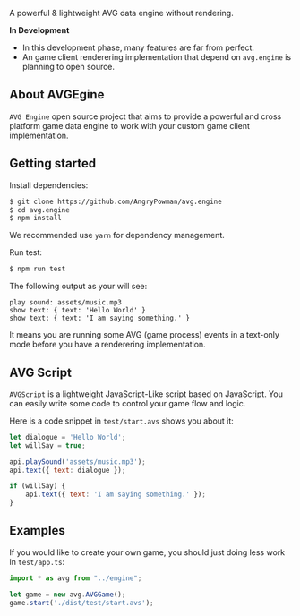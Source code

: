 A powerful & lightweight AVG data engine without rendering. 

**In Development**
- In this development phase, many features are far from perfect.
- An game client renderering implementation that depend on `avg.engine` is planning to open source.

## About AVGEgine
`AVG Engine` open source project that aims to provide a powerful and cross platform game data engine to work with your custom game client implementation.

## Getting started
Install dependencies:

``` bash
$ git clone https://github.com/AngryPowman/avg.engine
$ cd avg.engine
$ npm install
```

We recommended use `yarn` for dependency management.

Run test:
``` bash
$ npm run test
```

The following output as your will see:
```
play sound: assets/music.mp3
show text: { text: 'Hello World' }
show text: { text: 'I am saying something.' }
```

It means you are running some AVG (game process) events in a text-only mode before you have a renderering implementation.

## AVG Script
`AVGScript` is a lightweight JavaScript-Like script based on JavaScript. You can easily write some code to control your game flow and logic.

Here is a code snippet in `test/start.avs` shows you about it:
``` JavaScript
let dialogue = 'Hello World';
let willSay = true;

api.playSound('assets/music.mp3');
api.text({ text: dialogue });

if (willSay) {
    api.text({ text: 'I am saying something.' });
}

```

## Examples
If you would like to create your own game, you should just doing less work in `test/app.ts`:

``` TypeScript
import * as avg from "../engine";

let game = new avg.AVGGame();
game.start('./dist/test/start.avs');

```
